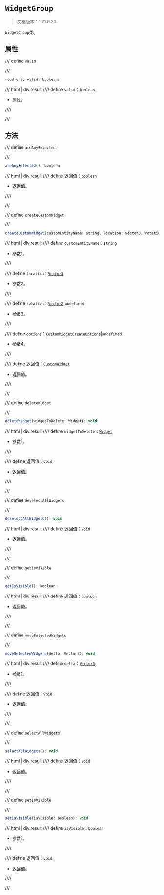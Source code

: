 # `WidgetGroup`

> 文档版本：1.21.0.20

`WidgetGroup`类。

## 属性

/// define
`valid`


///

```js
read-only valid: boolean;
```

/// html | div.result
//// define
`valid`：`boolean`

- 属性。


////

///


## 方法

/// define
`areAnySelected`


///

```js
areAnySelected(): boolean
```

/// html | div.result
//// define
返回值：`boolean`

- 返回值。


////

///


/// define
`createCustomWidget`


///

```js
createCustomWidget(customEntityName: string, location: Vector3, rotation?: Vector2, options?: CustomWidgetCreateOptions): CustomWidget
```

/// html | div.result
//// define
`customEntityName`：`string`

- 参数1。


////

//// define
`location`：[`Vector3`](../../server/beta/vector3.md)

- 参数2。


////

//// define
`rotation`：[`Vector2`](../../server/beta/vector2.md)|`undefined`

- 参数3。


////

//// define
`options`：[`CustomWidgetCreateOptions`](./customwidgetcreateoptions.md)|`undefined`

- 参数4。


////

//// define
返回值：[`CustomWidget`](./customwidget.md)

- 返回值。


////

///


/// define
`deleteWidget`


///

```js
deleteWidget(widgetToDelete: Widget): void
```

/// html | div.result
//// define
`widgetToDelete`：[`Widget`](./widget.md)

- 参数1。


////

//// define
返回值：`void`

- 返回值。


////

///


/// define
`deselectAllWidgets`


///

```js
deselectAllWidgets(): void
```

/// html | div.result
//// define
返回值：`void`

- 返回值。


////

///


/// define
`getIsVisible`


///

```js
getIsVisible(): boolean
```

/// html | div.result
//// define
返回值：`boolean`

- 返回值。


////

///


/// define
`moveSelectedWidgets`


///

```js
moveSelectedWidgets(delta: Vector3): void
```

/// html | div.result
//// define
`delta`：[`Vector3`](../../server/beta/vector3.md)

- 参数1。


////

//// define
返回值：`void`

- 返回值。


////

///


/// define
`selectAllWidgets`


///

```js
selectAllWidgets(): void
```

/// html | div.result
//// define
返回值：`void`

- 返回值。


////

///


/// define
`setIsVisible`


///

```js
setIsVisible(isVisible: boolean): void
```

/// html | div.result
//// define
`isVisible`：`boolean`

- 参数1。


////

//// define
返回值：`void`

- 返回值。


////

///


